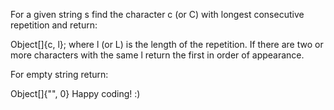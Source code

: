 For a given string s find the character c (or C) with longest consecutive repetition and return:

Object[]{c, l};
where l (or L) is the length of the repetition. If there are two or more characters with the same l return the first in order of appearance.

For empty string return:

Object[]{"", 0}
Happy coding! :)